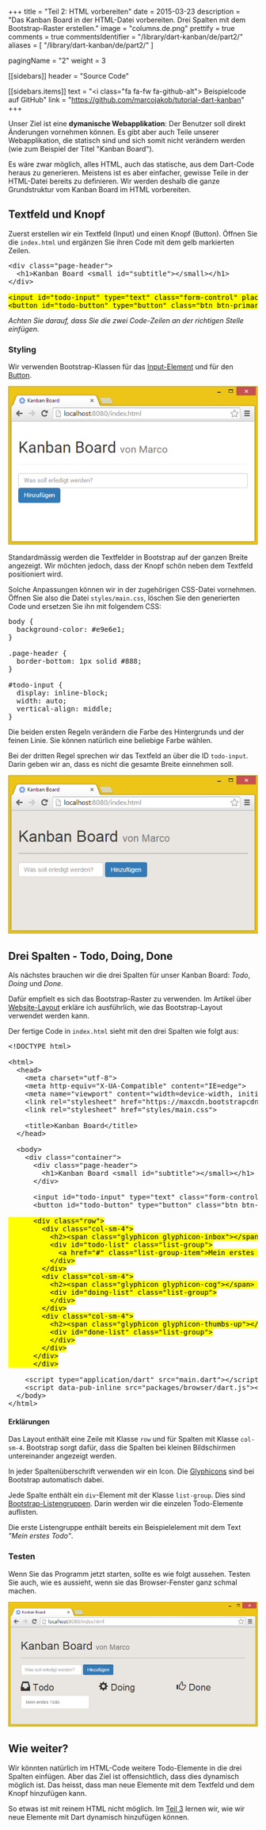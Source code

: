 +++
title = "Teil 2: HTML vorbereiten"
date = 2015-03-23
description = "Das Kanban Board in der HTML-Datei vorbereiten. Drei Spalten mit dem Bootstrap-Raster erstellen."
image = "columns.de.png"
prettify = true
comments = true
commentsIdentifier = "/library/dart-kanban/de/part2/"
aliases = [ 
  "/library/dart-kanban/de/part2/" 
]

pagingName = "2"
weight = 3

[[sidebars]]
header = "Source Code"

[[sidebars.items]]
text = "<i class=\"fa fa-fw fa-github-alt\"></i> Beispielcode auf GitHub"
link = "https://github.com/marcojakob/tutorial-dart-kanban"
+++

Unser Ziel ist eine **dymanische Webapplikation**: Der Benutzer soll direkt Änderungen vornehmen können. Es gibt aber auch Teile unserer Webapplikation, die statisch sind und sich somit nicht verändern werden (wie zum Beispiel der Titel "Kanban Board").

Es wäre zwar möglich, alles HTML, auch das statische, aus dem Dart-Code heraus zu generieren. Meistens ist es aber einfacher, gewisse Teile in der HTML-Datei bereits zu definieren. Wir werden deshalb die ganze Grundstruktur vom Kanban Board im HTML vorbereiten.


## Textfeld und Knopf

Zuerst erstellen wir ein Textfeld (Input) und einen Knopf (Button). Öffnen Sie die `index.html` und ergänzen Sie ihren Code mit dem gelb markierten Zeilen.

<pre class="prettyprint lang-html">
&lt;div class="page-header">
  &lt;h1>Kanban Board &lt;small id="subtitle">&lt;/small>&lt;/h1>
&lt;/div>

<mark>&lt;input id="todo-input" type="text" class="form-control" placeholder="Was soll erledigt werden?">
&lt;button id="todo-button" type="button" class="btn btn-primary">Hinzufügen&lt;/button></mark>
</pre>

*Achten Sie darauf, dass Sie die zwei Code-Zeilen an der richtigen Stelle einfügen.*


### Styling

Wir verwenden Bootstrap-Klassen für das [Input-Element](https://getbootstrap.com/docs/4.1/components/forms/) und für den [Button](https://getbootstrap.com/docs/4.1/components/buttons/).

![Textfeld und Knopf](input-button.de.png)

Standardmässig werden die Textfelder in Bootstrap auf der ganzen Breite angezeigt. Wir möchten jedoch, dass der Knopf schön neben dem Textfeld positioniert wird.

Solche Anpassungen können wir in der zugehörigen CSS-Datei vornehmen. Öffnen Sie also die Datei `styles/main.css`, löschen Sie den generierten Code und ersetzen Sie ihn mit folgendem CSS:

<pre class="prettyprint lang-css">
body {
  background-color: #e9e6e1;
}

.page-header {
  border-bottom: 1px solid #888;
}

#todo-input {
  display: inline-block;
  width: auto;
  vertical-align: middle;
}
</pre>

Die beiden ersten Regeln verändern die Farbe des Hintergrunds und der feinen Linie. Sie können natürlich eine beliebige Farbe wählen.

Bei der dritten Regel sprechen wir das Textfeld an über die ID `todo-input`. Darin geben wir an, dass es nicht die gesamte Breite einnehmen soll.

![Textfeld und Knopf](input-button-styled.de.png)


## Drei Spalten - Todo, Doing, Done

Als nächstes brauchen wir die drei Spalten für unser Kanban Board: *Todo*, *Doing* und *Done*.

Dafür empfielt es sich das Bootstrap-Raster zu verwenden. Im Artikel über [Website-Layout](/library/more-html-css/de/website-layout/) erkläre ich ausführlich, wie das Bootstrap-Layout verwendet werden kann.

Der fertige Code in `index.html` sieht mit den drei Spalten wie folgt aus:

<pre class="prettyprint lang-html">
&lt;!DOCTYPE html>

&lt;html>
  &lt;head>
    &lt;meta charset="utf-8">
    &lt;meta http-equiv="X-UA-Compatible" content="IE=edge">
    &lt;meta name="viewport" content="width=device-width, initial-scale=1.0">
    &lt;link rel="stylesheet" href="https://maxcdn.bootstrapcdn.com/bootstrap/3.3.4/css/bootstrap.min.css">
    &lt;link rel="stylesheet" href="styles/main.css">

    &lt;title>Kanban Board&lt;/title>
  &lt;/head>

  &lt;body>
    &lt;div class="container">
      &lt;div class="page-header">
        &lt;h1>Kanban Board &lt;small id="subtitle">&lt;/small>&lt;/h1>
      &lt;/div>

      &lt;input id="todo-input" type="text" class="form-control" placeholder="Was soll erledigt werden?">
      &lt;button id="todo-button" type="button" class="btn btn-primary">Hinzufügen&lt;/button>

<mark>      &lt;div class="row">
        &lt;div class="col-sm-4">
          &lt;h2>&lt;span class="glyphicon glyphicon-inbox">&lt;/span> Todo&lt;/h2>
          &lt;div id="todo-list" class="list-group">
            &lt;a href="#" class="list-group-item">Mein erstes Todo&lt;/a>
          &lt;/div>
        &lt;/div>
        &lt;div class="col-sm-4">
          &lt;h2>&lt;span class="glyphicon glyphicon-cog">&lt;/span> Doing&lt;/h2>
          &lt;div id="doing-list" class="list-group">
          &lt;/div>
        &lt;/div>
        &lt;div class="col-sm-4">
          &lt;h2>&lt;span class="glyphicon glyphicon-thumbs-up">&lt;/span> Done&lt;/h2>
          &lt;div id="done-list" class="list-group">
          &lt;/div>
        &lt;/div>
      &lt;/div>
      &lt;/div></mark>

    &lt;script type="application/dart" src="main.dart">&lt;/script>
    &lt;script data-pub-inline src="packages/browser/dart.js">&lt;/script>
  &lt;/body>
&lt;/html>
</pre>


#### Erklärungen

Das Layout enthält eine Zeile mit Klasse `row` und für Spalten mit Klasse `col-sm-4`. Bootstrap sorgt dafür, dass die Spalten bei kleinen Bildschirmen untereinander angezeigt werden.

In jeder Spaltenüberschrift verwenden wir ein Icon. Die [Glyphicons](http://holdirbootstrap.de/komponenten/#glyphicons) sind bei Bootstrap automatisch dabei.

Jede Spalte enthält ein `div`-Element mit der Klasse `list-group`. Dies sind [Bootstrap-Listengruppen](http://holdirbootstrap.de/komponenten/#list-group). Darin werden wir die einzelen Todo-Elemente auflisten.

Die erste Listengruppe enthält bereits ein Beispielelement mit dem Text *"Mein erstes Todo"*. 


### Testen

Wenn Sie das Programm jetzt starten, sollte es wie folgt aussehen. Testen Sie auch, wie es aussieht, wenn sie das Browser-Fenster ganz schmal machen.

![Bootstrap Spalten](columns.de.png)


## Wie weiter?

Wir könnten natürlich im HTML-Code weitere Todo-Elemente in die drei Spalten einfügen. Aber das Ziel ist offensichtlich, dass dies dynamisch möglich ist. Das heisst, dass man neue Elemente mit dem Textfeld und dem Knopf hinzufügen kann.

So etwas ist mit reinem HTML nicht möglich. Im [Teil 3](/de/library/dart-kanban/part3/) lernen wir, wie wir neue Elemente mit Dart dynamisch hinzufügen können.

